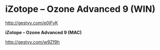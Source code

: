 # **iZotope – Ozone Advanced 9 (WIN)**
http://gestyy.com/e0jFvK

**iZotope – Ozone Advanced 9 (MAC)**

http://gestyy.com/w9Zf9h

